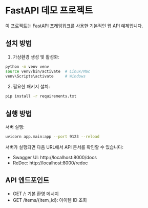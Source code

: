 # FastAPI 데모 프로젝트

이 프로젝트는 FastAPI 프레임워크를 사용한 기본적인 웹 API 예제입니다.

## 설치 방법

1. 가상환경 생성 및 활성화:
```bash
python -m venv venv
source venv/bin/activate  # Linux/Mac
venv\Scripts\activate     # Windows
```

2. 필요한 패키지 설치:
```bash
pip install -r requirements.txt
```

## 실행 방법

서버 실행:
```bash
uvicorn app.main:app --port 9123 --reload
```

서버가 실행되면 다음 URL에서 API 문서를 확인할 수 있습니다:
- Swagger UI: http://localhost:8000/docs
- ReDoc: http://localhost:8000/redoc

## API 엔드포인트

- GET /: 기본 환영 메시지
- GET /items/{item_id}: 아이템 ID 조회 